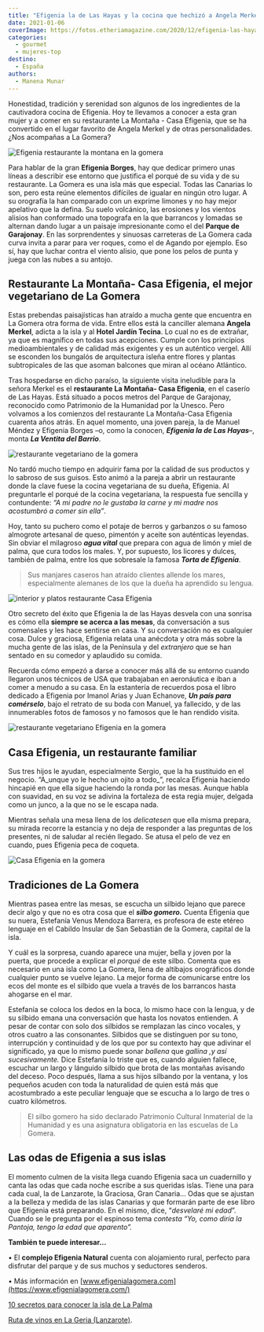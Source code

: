 ```yaml
---
title: "Efigenia la de Las Hayas y la cocina que hechizó a Angela Merkel en La Gomera"
date: 2021-01-06
coverImage: https://fotos.etheriamagazine.com/2020/12/efigenia-las-hayas-la-gomera.jpg
categories: 
  - gourmet
  - mujeres-top
destino: 
  - España
authors: 
  - Manena Munar
---
```


Honestidad, tradición y serenidad son algunos de los ingredientes de la cautivadora 
cocina de Efigenia. Hoy te llevamos a conocer a esta gran mujer y a comer en su 
restaurante La Montaña - Casa Efigenia, que se ha convertido en el lugar favorito de 
Angela Merkel y de otras personalidades. ¿Nos acompañas a La Gomera? 

![Efigenia restaurante la montana en la gomera](https://fotos.etheriamagazine.com/2020/12/efigenia-las-hayas-la-gomera.jpg "Efigenia Borges, fundadora del © restaurante La Montaña - Casa Efigenia.")

Para hablar de la gran **Efigenia Borges**, hay que dedicar primero unas líneas a 
describir ese entorno que justifica el porqué de su vida y de su restaurante. La Gomera 
es una isla más que especial. Todas las Canarias lo son, pero esta reúne elementos 
difíciles de igualar en ningún otro lugar. A su orografía la han comparado con un 
exprime limones y no hay mejor apelativo que la defina. Su suelo volcánico, las 
erosiones y los vientos alisios han conformado una topografa en la que barrancos y 
lomadas se alternan dando lugar a un paisaje impresionante como el del **Parque de 
Garajonay**. En las sorprendentes y sinuosas carreteras de La Gomera cada curva invita a 
parar para ver roques, como el de Agando por ejemplo. Eso sí, hay que luchar contra el 
viento alisio, que pone los pelos de punta y juega con las nubes a su antojo. 

## Restaurante La Montaña- Casa Efigenia, el mejor vegetariano de La Gomera

Estas prebendas paisajísticas han atraído a mucha gente que encuentra en La Gomera otra 
forma de vida. Entre ellos está la canciller alemana **Angela Merkel**, adicta a la isla 
y al **Hotel Jardín Tecina**. Lo cual no es de extrañar, ya que es magnífico en todas 
sus acepciones. Cumple con los principios medioambientales y de calidad más exigentes y 
es un auténtico vergel. Allí se esconden los bungalós de arquitectura isleña entre 
flores y plantas subtropicales de las que asoman balcones que miran al océano Atlántico. 

Tras hospedarse en dicho paraíso, la siguiente visita ineludible para la señora Merkel 
es el **restaurante La Montaña- Casa Efigenia**, en el caserío de Las Hayas. Está 
situado a pocos metros del Parque de Garajonay, reconocido como Patrimonio de la 
Humanidad por la Unesco. Pero volvamos a los comienzos del restaurante La Montaña-Casa 
Efigenia cuarenta años atrás. En aquel momento, una joven pareja, la de Manuel Méndez y 
Efigenia Borges –o, como la conocen, **_Efigenia la de Las Hayas_**–, monta **_La 
Ventita del Barrio_**. 

![restaurante vegetariano de la gomera](https://fotos.etheriamagazine.com/2020/12/restaurante-vegetariano-la-gomera.jpg "Platos vegetarianos del © restaurante La Montaña- Casa Efigenia.")

No tardó mucho tiempo en adquirir fama por la calidad de sus productos y lo sabroso de 
sus guisos. Esto animó a la pareja a abrir un restaurante donde la clave fuese la cocina 
vegetariana de su dueña, Efigenia. Al preguntarle el porqué de la cocina vegetariana, la 
respuesta fue sencilla y contundente: _“A mi padre no le gustaba la carne y mi madre nos 
acostumbró a comer sin ella”_. 

Hoy, tanto su puchero como el potaje de berros y garbanzos o su famoso almogrote 
artesanal de queso, pimentón y aceite son auténticas leyendas. Sin obviar el milagroso 
**_agua vital_** que prepara con agua de limón y miel de palma, que cura todos los 
males. Y, por supuesto, los licores y dulces, también de palma, entre los que sobresale 
la famosa **_Torta de Efigenia_**. 

> Sus manjares caseros han atraído clientes allende los mares, especialmente alemanes de 
> los que la dueña ha aprendido su lengua. 

![interior y platos restaurante Casa Efigenia](https://fotos.etheriamagazine.com/2020/12/interior-restaurante-efigenia.jpg "Interior del © restaurante La Montaña Casa Efigenia y algunos platos vegetarianos.")

Otro secreto del éxito que Efigenia la de las Hayas desvela con una sonrisa es cómo ella 
**siempre se acerca a las mesas**, da conversación a sus comensales y les hace sentirse 
en casa. Y su conversación no es cualquier cosa. Dulce y graciosa, Efigenia relata una 
anécdota y otra más sobre la mucha gente de las islas, de la Península y del 
_extranjero_ que se han sentado en su comedor y aplaudido su comida. 

Recuerda cómo empezó a darse a conocer más allá de su entorno cuando llegaron unos 
técnicos de USA que trabajaban en aeronáutica e iban a comer a menudo a su casa. En la 
estantería de recuerdos posa el libro dedicado a Efigenia por Imanol Arias y Juan 
Echanove, **_Un país para comérselo_**, bajo el retrato de su boda con Manuel, ya 
fallecido, y de las innumerables fotos de famosos y no famosos que le han rendido 
visita. 

![restaurante vegetariano Efigenia en la gomera](https://fotos.etheriamagazine.com/2020/12/efigenia-restaurante-la-gomera.jpg "© Efigenia Borges, más conocida como Efigenia la de Las Hayas.")

## Casa Efigenia, un restaurante familiar

Sus tres hijos le ayudan, especialmente Sergio, que la ha sustituido en el negocio. 
“A_unque yo le hecho un ojito a todo_”, recalca Efigenia haciendo hincapié en que ella 
sigue haciendo la ronda por las mesas. Aunque habla con suavidad, en su voz se adivina 
la fortaleza de esta regia mujer, delgada como un junco, a la que no se le escapa nada. 

Mientras señala una mesa llena de los _delicatesen_ que ella misma prepara, su mirada 
recorre la estancia y no deja de responder a las preguntas de los presentes, ni de 
saludar al recién llegado. Se atusa el pelo de vez en cuando, pues Efigenia peca de 
coqueta. 

![Casa Efigenia en la gomera](https://fotos.etheriamagazine.com/2020/12/platos-vegetarianos-casa-efigenia.jpg "Los platos vegetarianos de Efigenia han conquistado a personalidades de todo el mundo.")

## Tradiciones de La Gomera

Mientras pasea entre las mesas, se escucha un silbido lejano que parece decir algo y que 
no es otra cosa que el **_silbo gomero._** Cuenta Efigenia que su nuera, Estefanía Venus 
Mendoza Barrera, es profesora de este etéreo lenguaje en el Cabildo Insular de San 
Sebastián de la Gomera, capital de la isla. 

Y cuál es la sorpresa, cuando aparece una mujer, bella y joven por la puerta, que 
procede a explicar el _porqué_ de este silbo. Comenta que es necesario en una isla como 
La Gomera, llena de altibajos orográficos donde cualquier punto se vuelve lejano. La 
mejor forma de comunicarse entre los ecos del monte es el silbido que vuela a través de 
los barrancos hasta ahogarse en el mar. 

Estefanía se coloca los dedos en la boca, lo mismo hace con la lengua, y de su silbido 
emana una conversación que hasta los novatos entienden. A pesar de contar con solo dos 
silbidos se remplazan las cinco vocales, y otros cuatro a las consonantes. Silbidos que 
se distinguen por su tono, interrupción y continuidad y de los que por su contexto hay 
que adivinar el significado, ya que lo mismo puede sonar _ballena_ que _gallina ,_y así 
sucesivamente_._ Dice Estefanía lo triste que es, cuando alguien fallece, escuchar un 
largo y lánguido silbido que brota de las montañas avisando del deceso. Poco después, 
llama a sus hijos silbando por la ventana, y los pequeños acuden con toda la naturalidad 
de quien está más que acostumbrado a este peculiar lenguaje que se escucha a lo largo de 
tres o cuatro kilómetros. 

> El silbo gomero ha sido declarado Patrimonio Cultural Inmaterial de la Humanidad y es 
> una asignatura obligatoria en las escuelas de La Gomera. 

## Las odas de Efigenia a sus islas

El momento culmen de la visita llega cuando Efigenia saca un cuadernillo y canta las 
odas que cada noche escribe a sus queridas islas. Tiene una para cada cual, la de 
Lanzarote, la Graciosa, Gran Canaria… Odas que se ajustan a la belleza y medida de las 
islas Canarias y que formarán parte de ese libro que Efigenia está preparando. En el 
mismo, dice, “_desvelaré mi edad_”. Cuando se le pregunta por el espinoso tema _contesta 
“Yo, como diría la Pantoja, tengo la edad que aparento”._ 

**También te puede interesar...** 

• El **complejo Efigenia Natural** cuenta con alojamiento rural, perfecto para disfrutar 
del parque y de sus muchos y seductores senderos. 

• Más información en [www.efigenialagomera.com](https://www.efigenialagomera.com/) 

[10 secretos para conocer la isla de La 
Palma](https://etheriamagazine.com/2018/09/19/10-secretos-para-conocer-la-isla-de-la-palma/) 

[Ruta de vinos en La Geria 
(Lanzarote)](https://etheriamagazine.com/2020/08/04/la-geria-la-ruta-de-vinos-definitiva-para-beberse-lanzarote/).
